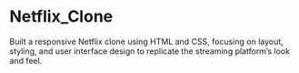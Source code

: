 # Netflix_Clone

Built a responsive Netflix clone using HTML and CSS, focusing on layout, styling, and user interface design to replicate the streaming platform’s look and feel.
